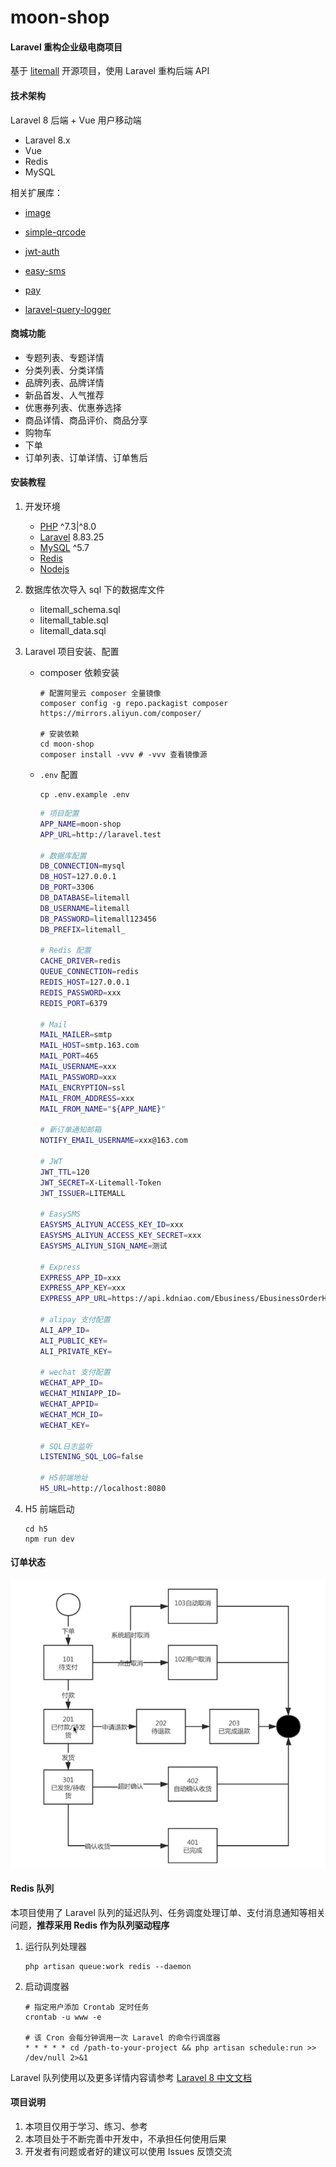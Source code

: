 # moon-shop

#### Laravel 重构企业级电商项目
基于 [litemall](https://github.com/linlinjava/litemall) 开源项目，使用 Laravel 重构后端 API

#### 技术架构
Laravel 8 后端 + Vue 用户移动端

- Laravel 8.x
- Vue
- Redis
- MySQL

相关扩展库：

- [image](https://github.com/Intervention/image)
- [simple-qrcode](https://github.com/SimpleSoftwareIO/simple-qrcode)

- [jwt-auth](https://github.com/tymondesigns/jwt-auth)
- [easy-sms](https://github.com/overtrue/easy-sms)
- [pay](https://github.com/yansongda/pay)
- [laravel-query-logger](https://github.com/overtrue/laravel-query-logger)

#### 商城功能

- 专题列表、专题详情
- 分类列表、分类详情
- 品牌列表、品牌详情
- 新品首发、人气推荐
- 优惠券列表、优惠券选择
- 商品详情、商品评价、商品分享
- 购物车
- 下单
- 订单列表、订单详情、订单售后


#### 安装教程

1. 开发环境

   - [PHP](https://www.php.net/releases/) ^7.3|^8.0
   - [Laravel](https://learnku.com/docs/laravel/8.x) 8.83.25
   - [MySQL](https://dev.mysql.com/downloads/mysql/) ^5.7
   - [Redis](https://redis.io/download/)
   - [Nodejs](https://nodejs.org/en/download/)

2. 数据库依次导入 sql 下的数据库文件

   - litemall_schema.sql
   - litemall_table.sql
   - litemall_data.sql

3. Laravel 项目安装、配置

   - composer 依赖安装

     ```shell
     # 配置阿里云 composer 全量镜像
     composer config -g repo.packagist composer https://mirrors.aliyun.com/composer/
     
     # 安装依赖
     cd moon-shop
     composer install -vvv # -vvv 查看镜像源
     ```

   - `.env` 配置

     ```shell 
     cp .env.example .env
     ```

     ```bash
     # 项目配置
     APP_NAME=moon-shop
     APP_URL=http://laravel.test
     
     # 数据库配置
     DB_CONNECTION=mysql
     DB_HOST=127.0.0.1
     DB_PORT=3306
     DB_DATABASE=litemall
     DB_USERNAME=litemall
     DB_PASSWORD=litemall123456
     DB_PREFIX=litemall_
     
     # Redis 配置
     CACHE_DRIVER=redis
     QUEUE_CONNECTION=redis
     REDIS_HOST=127.0.0.1
     REDIS_PASSWORD=xxx
     REDIS_PORT=6379
     
     # Mail
     MAIL_MAILER=smtp
     MAIL_HOST=smtp.163.com
     MAIL_PORT=465
     MAIL_USERNAME=xxx
     MAIL_PASSWORD=xxx
     MAIL_ENCRYPTION=ssl
     MAIL_FROM_ADDRESS=xxx
     MAIL_FROM_NAME="${APP_NAME}"
     
     # 新订单通知邮箱
     NOTIFY_EMAIL_USERNAME=xxx@163.com
     
     # JWT
     JWT_TTL=120
     JWT_SECRET=X-Litemall-Token
     JWT_ISSUER=LITEMALL
     
     # EasySMS
     EASYSMS_ALIYUN_ACCESS_KEY_ID=xxx
     EASYSMS_ALIYUN_ACCESS_KEY_SECRET=xxx
     EASYSMS_ALIYUN_SIGN_NAME=测试
     
     # Express
     EXPRESS_APP_ID=xxx
     EXPRESS_APP_KEY=xxx
     EXPRESS_APP_URL=https://api.kdniao.com/Ebusiness/EbusinessOrderHandle.aspx
     
     # alipay 支付配置
     ALI_APP_ID=
     ALI_PUBLIC_KEY=
     ALI_PRIVATE_KEY=
     
     # wechat 支付配置
     WECHAT_APP_ID=
     WECHAT_MINIAPP_ID=
     WECHAT_APPID=
     WECHAT_MCH_ID=
     WECHAT_KEY=
     
     # SQL日志监听
     LISTENING_SQL_LOG=false
     
     # H5前端地址
     H5_URL=http://localhost:8080
     ```

4. H5 前端启动

   ```shell
   cd h5
   npm run dev
   ```

#### 订单状态

![订单状态机](README.assets/%E8%AE%A2%E5%8D%95%E7%8A%B6%E6%80%81%E6%9C%BA.png)

#### Redis 队列

本项目使用了 Laravel 队列的延迟队列、任务调度处理订单、支付消息通知等相关问题，**推荐采用 Redis 作为队列驱动程序**

1. 运行队列处理器

   ```shell
   php artisan queue:work redis --daemon
   ```

2. 启动调度器

   ```shell
   # 指定用户添加 Crontab 定时任务
   crontab -u www -e
   
   # 该 Cron 会每分钟调用一次 Laravel 的命令行调度器
   * * * * * cd /path-to-your-project && php artisan schedule:run >> /dev/null 2>&1
   ```

Laravel 队列使用以及更多详情内容请参考 [Laravel 8 中文文档](https://learnku.com/docs/laravel/8.x/queues)

#### 项目说明

1. 本项目仅用于学习、练习、参考
2. 本项目处于不断完善中开发中，不承担任何使用后果
3. 开发者有问题或者好的建议可以使用 Issues 反馈交流


